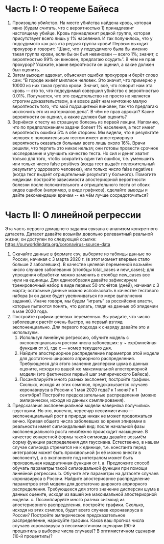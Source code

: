 # Часть I: О теореме Байеса
1. Произошло убийство. На месте убийства найдена кровь, которая явно (будем считать, что с вероятностью 1) принадлежит настоящему убийце. Кровь принадлежит редкой группе, которая присутствует всего лишь у 1% населения. И так получилось, что у подсудимого как раз эта редкая группа крови!
Первым выходит прокурор и говорит: “Шанс, что у подсудимого была бы именно такая группа крови, если бы он был невиновен -- всего 1%; значит, с вероятностью 99% он виновен, предлагаю осудить”. В чём не прав прокурор? Укажите, какие вероятности он оценил, а какие должен был оценить.
2. Затем выходит адвокат, объясняет ошибки прокурора и берёт слово сам: “В городе живёт миллион человек. Это значит, что примерно у 10000 из них такая группа крови. Значит, всё, что говорит нам эта кровь -- это то, что подсудимый совершил убийство с вероятностью 0.01%. Получается, что это свидетельство не просто не является строгим доказательством, а и вовсе даёт нам ничтожно малую вероятность того, что мой подзащитный виновен, так что предлагаю исключить его из материалов дела”. В чём не прав адвокат? Какие вероятности он оценил, а какие должен был оценить?
3. Вернёмся к тесту на страшную болезнь из первой лекции. Напомню, что по предположениям задачи болеет 1% населения, а тест имеет вероятность ошибки 5% в обе стороны. Мы видели, что в результате человек с положительным тестом имеет апостериорную вероятность оказаться больным всего лишь около 16%.
Врачи решили, что терпеть это никак нельзя; они готовы провести срочное исследование и улучшить качество теста. Но сил и денег хватит только для того, чтобы сократить один тип ошибок, т.е. уменьшить или только число false positives (когда тест выдаёт положительный результат у здорового человека), или только число false negatives (когда тест выдаёт отрицательный результат у больного).
Помогите медикам: постройте зависимости апостериорной вероятности болезни после положительного и отрицательного теста от обоих видов ошибок (например, в виде графиков), сделайте выводы и дайте рекомендации врачам -- на чём лучше сосредоточиться?

# Часть II: О линейной регрессии
Эта часть первого домашнего задания связана с анализом конкретного датасета. Датасет давайте возьмём довольно релевантный реальной жизни; он доступен по следующей ссылке:
https://ourworldindata.org/coronavirus-source-data
1. Скачайте данные в формате csv, выберите из таблицы данные по России, начиная с 3 марта 2020 г. (в этот момент впервые стало больше 2 заболевших). В качестве целевой переменной возьмём число случаев заболевания (столбцы total_cases и new_cases); для упрощения обработки можно заменить в столбце new_cases все нули на единицы. Для единообразия давайте зафиксируем тренировочный набор в виде первых 50 отсчётов (дней), начиная с 3 марта; остальные данные можно использовать в качестве тестового набора (и он даже будет увеличиваться по мере выполнения задания). Иначе говоря, мы будем “играть” за российские власти, которые пытаются понять, что делать, глядя на данные об эпидемии в мае 2020 года.
2. Постройте графики целевых переменных. Вы увидите, что число заболевших растёт очень быстро, на первый взгляд экспоненциально. Для первого подхода к снаряду давайте это и используем.
    1. Используя линейную регрессию, обучите модель с экспоненциальным ростом числа заболевших: y ~ exp(линейная функция от x), где x — номер текущего дня.
    2. Найдите апостериорное распределение параметров этой модели для достаточно широкого априорного распределения. Требующееся для этого значение дисперсии шума в данных оцените, исходя из вашей же максимальной апостериорной модели (это фактически первый шаг эмпирического Байеса).
    3. Посэмплируйте много разных экспонент, постройте графики. Сколько, исходя из этих сэмплов, предсказывается случаев коронавируса в России к 1 мая 2020 года? к 1 июня? к 1 сентября? Постройте предсказательные распределения (можно эмпирически, исходя из данных сэмплирования).
3. Предсказания экспоненциальной модели наверняка получились грустными. Но это, конечно, чересчур пессимистично — экспоненциальный рост в природе никак не может продолжаться вечно. Кривая общего числа заболевших во время эпидемии в реальности имеет сигмоидальный вид: после начальной фазы экспоненциального роста неизбежно происходит насыщение. В качестве конкретной формы такой сигмоиды давайте возьмём форму функции распределения для гауссиана.
Естественно, в нашем случае сигмоида стремится не к единице, т.е. константа перед интегралом может быть произвольной (и её можно внести в экспоненту), а в экспоненте под интегралом может быть произвольная квадратичная функция от t.
    a. Предложите способ обучать параметры такой сигмоидальной функции при помощи линейной регрессии.
    b. Обучите эти параметры на датасете случаев коронавируса в России. Найдите апостериорное распределение параметров этой модели для достаточно широкого априорного распределения. Требующееся для этого значение дисперсии шума в данных оцените, исходя из вашей же максимальной апостериорной модели.
    c. Посэмплируйте много разных сигмоид из апостериорного распределения, постройте графики. Сколько, исходя из этих сэмплов, будет всего случаев коронавируса в России? Постройте эмпирическое предсказательное распределение, нарисуйте графики. Каков ваш прогноз числа случаев коронавируса в пессимистичном сценарии (90-й процентиль в выборке числа случаев)? В оптимистичном сценарии (10-й процентиль)?
